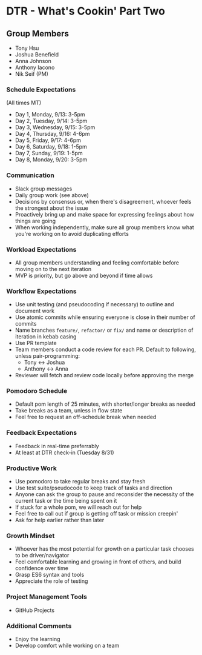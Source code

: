 # DTR - What's Cookin' Part Two

## Group Members
- Tony Hsu
- Joshua Benefield
- Anna Johnson
- Anthony Iacono
- Nik Seif (PM)

### Schedule Expectations
(All times MT)
- Day 1, Monday, 9/13: 3-5pm
- Day 2, Tuesday, 9/14: 3-5pm
- Day 3, Wednesday, 9/15: 3-5pm
- Day 4, Thursday, 9/16: 4-6pm
- Day 5, Friday, 9/17: 4-6pm
- Day 6, Saturday, 9/18: 1-5pm
- Day 7, Sunday, 9/19: 1-5pm
- Day 8, Monday, 9/20: 3-5pm

### Communication
- Slack group messages
- Daily group work (see above)
- Decisions by consensus or, when there's disagreement, whoever feels the strongest about the issue
- Proactively bring up and make space for expressing feelings about how things are going
- When working independently, make sure all group members know what you're working on to avoid duplicating efforts

### Workload Expectations
- All group members understanding and feeling comfortable before moving on to the next iteration
- MVP is priority, but go above and beyond if time allows

### Workflow Expectations
- Use unit testing (and pseudocoding if necessary) to outline and document work
- Use atomic commits while ensuring everyone is close in their number of commits
- Name branches `feature/`, `refactor/` or `fix/` and name or description of iteration in kebab casing
- Use PR template
- Team members conduct a code review for each PR. Default to following, unless pair-programming:
  - Tony <-> Joshua
  - Anthony <-> Anna
- Reviewer will fetch and review code locally before approving the merge

### Pomodoro Schedule
- Default pom length of 25 minutes, with shorter/longer breaks as needed
- Take breaks as a team, unless in flow state
- Feel free to request an off-schedule break when needed

### Feedback Expectations
- Feedback in real-time preferrably
- At least at DTR check-in (Tuesday 8/31)

### Productive Work
- Use pomodoro to take regular breaks and stay fresh
- Use test suite/pseudocode to keep track of tasks and direction
- Anyone can ask the group to pause and reconsider the necessity of the current task or the time being spent on it
- If stuck for a whole pom, we will reach out for help
- Feel free to call out if group is getting off task or mission creepin'
- Ask for help earlier rather than later

### Growth Mindset
- Whoever has the most potential for growth on a particular task chooses to be driver/navigator
- Feel comfortable learning and growing in front of others, and build confidence over time
- Grasp ES6 syntax and tools
- Appreciate the role of testing

### Project Management Tools
- GitHub Projects

### Additional Comments
- Enjoy the learning
- Develop comfort while working on a team
